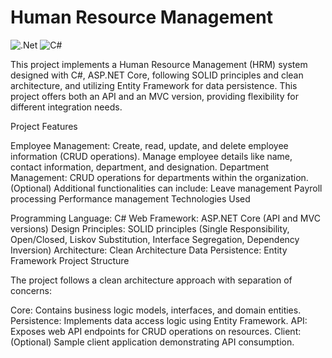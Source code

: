 Human Resource Management
============

![.Net](https://img.shields.io/badge/.NET-5C2D91?style=for-the-badge&logo=.net&logoColor=white)
![C#](https://img.shields.io/badge/c%23-%23239120.svg?style=for-the-badge&logo=csharp&logoColor=white)

This project implements a Human Resource Management (HRM) system designed with C#, ASP.NET Core, following SOLID principles and clean architecture, and utilizing Entity Framework for data persistence. This project offers both an API and an MVC version, providing flexibility for different integration needs.

Project Features

Employee Management: Create, read, update, and delete employee information (CRUD operations). Manage employee details like name, contact information, department, and designation.
Department Management: CRUD operations for departments within the organization. (Optional) Additional functionalities can include:
Leave management
Payroll processing
Performance management
Technologies Used

Programming Language: C#
Web Framework: ASP.NET Core (API and MVC versions)
Design Principles: SOLID principles (Single Responsibility, Open/Closed, Liskov Substitution, Interface Segregation, Dependency Inversion)
Architecture: Clean Architecture
Data Persistence: Entity Framework
Project Structure

The project follows a clean architecture approach with separation of concerns:

Core: Contains business logic models, interfaces, and domain entities.
Persistence: Implements data access logic using Entity Framework.
API: Exposes web API endpoints for CRUD operations on resources.
Client: (Optional) Sample client application demonstrating API consumption.
